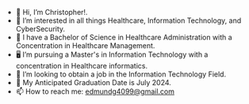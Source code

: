 - 👋 Hi, I’m Christopher!.
- 👀 I’m interested in all things Healthcare, Information Technology, and CyberSecurity. 
- 🧬 I have a Bachelor of Science in Healthcare Administration with a Concentration in Healthcare Management.
- 🖥 I’m pursuing a Master's in Information Technology with a concentration in Healthcare informatics.
- 💞 I’m looking to obtain a job in the Information Technology Field.
- 🏹 My Anticipated Graduation Date is July 2024.
- 📫 How to reach me: edmundg4099@gmail.com

<!---
ChristopherGray86/ChristopherGray86 is a ✨ special ✨ repository because its `README.md` (this file) appears on your GitHub profile.
You can click the Preview link to take a look at your changes.
--->
